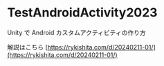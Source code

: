 # TestAndroidActivity2023

Unity で Android カスタムアクティビティの作り方

解説はこちら
[https://rykishita.com/d/20240211-01/](https://rykishita.com/d/20240211-01/)
